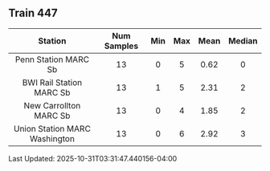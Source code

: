 ## Train 447

| Station | Num Samples | Min | Max | Mean | Median |
| :-----: | :---------: | :-: | :-: | :--: | :----: |
| Penn Station MARC Sb | 13 | 0 | 5 | 0.62 | 0 |
| BWI Rail Station MARC Sb | 13 | 1 | 5 | 2.31 | 2 |
| New Carrollton MARC Sb | 13 | 0 | 4 | 1.85 | 2 |
| Union Station MARC Washington | 13 | 0 | 6 | 2.92 | 3 |


Last Updated: 2025-10-31T03:31:47.440156-04:00
